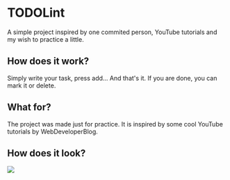 # TODOLint
A simple project inspired by one commited person, YouTube tutorials and my wish to practice a little.

How does it work?
-------------------

Simply write your task, press add... And that's it. If you are done, you can mark it or delete.

What for?
-----------------

The project was made just for practice. It is inspired by some cool YouTube tutorials by WebDeveloperBlog.

How does it look?
------------------
<img src="https://ibb.co/kPpkxm"></img>
